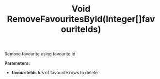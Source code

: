 ﻿---
uid: crmscript_ref_NSFavouriteAgent_RemoveFavouritesById
title: Void RemoveFavouritesById(Integer[]favouriteIds)
intellisense: NSFavouriteAgent.RemoveFavouritesById
keywords: NSFavouriteAgent, RemoveFavouritesById
so.topic: reference
---

Remove favourite using favourite id 

**Parameters:**
 - **favouriteIds** Ids of favourite rows to delete
